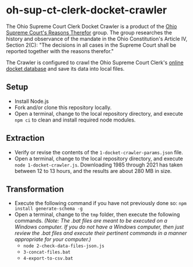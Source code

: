 # oh-sup-ct-clerk-docket-crawler

The Ohio Supreme Court Clerk Docket Crawler is a product of the [Ohio Supreme Court's Reasons Therefor](https://www.zotero.org/groups/2424402/ohio_supreme_courts_reasons_therefor) group.  The group researches the history and observance of the mandate in the Ohio Constitution's Article IV, Section 2(C): "The decisions in all cases in the Supreme Court shall be reported together with the reasons therefor."

The Crawler is configured to crawl the Ohio Supreme Court Clerk's [online docket database](https://www.supremecourt.ohio.gov/Clerk/ecms/#/search) and save its data into local files.

## Setup

* Install Node.js
* Fork and/or clone this repository locally.
* Open a terminal, change to the local repository directory, and execute `npm ci` to clean and install required node modules.

## Extraction

* Verify or revise the contents of the `1-docket-crawler-params.json` file.
* Open a terminal, change to the local repository directory, and execute `node 1-docket-crawler.js`.  Downloading 1985 through 2021 has taken between 12 to 13 hours, and the results are about 280 MB in size.

## Transformation

* Execute the following command if you have not previously done so:  `npm install generate-schema -g`
* Open a terminal, change to the `tmp` folder, then execute the following commands.  *(Note: The .bat files are meant to be executed on a Windows computer. If you do not have a Windows computer, then just review the .bat files and execute their pertinent commands in a manner appropriate for your computer.)*
  * `node 2-check-data-files-json.js`
  * `3-concat-files.bat`
  * `4-export-to-csv.bat`
